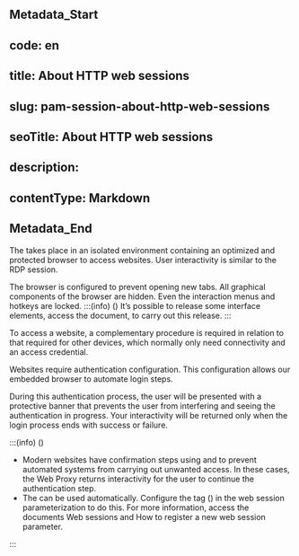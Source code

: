 ## Metadata_Start 
## code: en
## title: About HTTP web sessions 
## slug: pam-session-about-http-web-sessions 
## seoTitle: About HTTP web sessions 
## description:  
## contentType: Markdown 
## Metadata_End
The  takes place in an isolated environment containing an optimized and protected browser to access websites. User interactivity is similar to the RDP session.

The browser is configured to prevent opening new tabs. All graphical components of the browser are hidden. Even the interaction menus and hotkeys are locked.
:::(info) ()
It’s possible to release some interface elements, access the  document, to carry out this release.
:::

To access a website, a complementary procedure is required in relation to that required for other devices, which normally only need connectivity and an access credential.

Websites require authentication configuration. This configuration allows our embedded browser to automate login steps.

During this authentication process, the user will be presented with a protective banner that prevents the user from interfering and seeing the authentication in progress. Your interactivity will be returned only when the login process ends with success or failure.

:::(info) ()

* Modern websites have confirmation steps using  and  to prevent automated systems from carrying out unwanted access. In these cases, the Web Proxy returns interactivity for the user to continue the authentication step.
* The  can be used automatically. Configure the tag () in the web session parameterization to do this. For more information, access the documents Web sessions and How to register a new web session parameter.

:::

